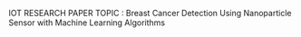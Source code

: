 IOT RESEARCH PAPER 
TOPIC : Breast Cancer Detection Using Nanoparticle Sensor with Machine Learning Algorithms
